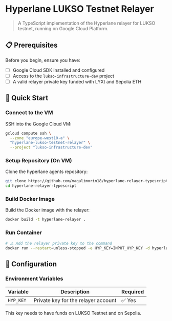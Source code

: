 # Hyperlane LUKSO Testnet Relayer

> A TypeScript implementation of the Hyperlane relayer for LUKSO testnet, running on Google Cloud Platform.

## 📋 Prerequisites

Before you begin, ensure you have:

- [ ] Google Cloud SDK installed and configured
- [ ] Access to the `lukso-infrastructure-dev` project
- [ ] A valid relayer private key funded with LYXt and Sepolia ETH

## 🚀 Quick Start

### Connect to the VM

SSH into the Google Cloud VM:

```bash
gcloud compute ssh \
  --zone "europe-west10-a" \
  "hyperlane-lukso-testnet-relayer" \
  --project "lukso-infrastructure-dev"
```

### Setup Repository (On VM)

Clone the hyperlane agents repository:

```bash
git clone https://github.com/magalimorin18/hyperlane-relayer-typescript.git
cd hyperlane-relayer-typescript
```

### Build Docker Image

Build the Docker image with the relayer:

```bash
docker build -t hyperlane-relayer .
```

### Run Container

```bash
# ⚠️ Add the relayer private key to the command
docker run --restart=unless-stopped -e HYP_KEY=INPUT_HYP_KEY -d hyperlane-relayer

```

## 🔧 Configuration

### Environment Variables

| Variable  | Description                         | Required |
| --------- | ----------------------------------- | -------- |
| `HYP_KEY` | Private key for the relayer account | ✅ Yes   |

This key needs to have funds on LUKSO Testnet and on Sepolia.
